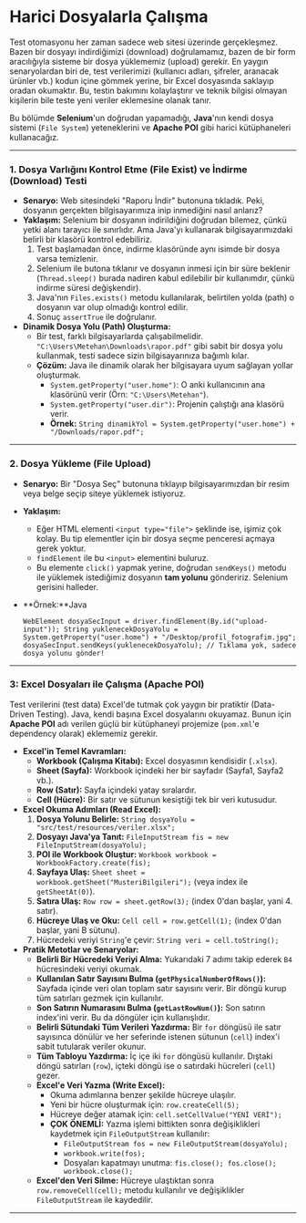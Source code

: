 # Harici Dosyalarla Çalışma

Test otomasyonu her zaman sadece web sitesi üzerinde gerçekleşmez. Bazen bir dosyayı indirdiğimizi (download) doğrulamamız, bazen de bir form aracılığıyla sisteme bir dosya yüklememiz (upload) gerekir. En yaygın senaryolardan biri de, test verilerimizi (kullanıcı adları, şifreler, aranacak ürünler vb.) kodun içine gömmek yerine, bir Excel dosyasında saklayıp oradan okumaktır. Bu, testin bakımını kolaylaştırır ve teknik bilgisi olmayan kişilerin bile teste yeni veriler eklemesine olanak tanır.

Bu bölümde **Selenium**'un doğrudan yapamadığı, **Java**'nın kendi dosya sistemi (`File System`) yeteneklerini ve **Apache POI** gibi harici kütüphaneleri kullanacağız.

---

### **1. Dosya Varlığını Kontrol Etme (File Exist) ve İndirme (Download) Testi**

- **Senaryo:** Web sitesindeki "Raporu İndir" butonuna tıkladık. Peki, dosyanın gerçekten bilgisayarımıza inip inmediğini nasıl anlarız?
- **Yaklaşım:** Selenium bir dosyanın indirildiğini doğrudan bilemez, çünkü yetki alanı tarayıcı ile sınırlıdır. Ama Java'yı kullanarak bilgisayarımızdaki belirli bir klasörü kontrol edebiliriz.
    1. Test başlamadan önce, indirme klasöründe aynı isimde bir dosya varsa temizlenir.
    2. Selenium ile butona tıklanır ve dosyanın inmesi için bir süre beklenir (`Thread.sleep()` burada nadiren kabul edilebilir bir kullanımdır, çünkü indirme süresi değişkendir).
    3. Java'nın `Files.exists()` metodu kullanılarak, belirtilen yolda (path) o dosyanın var olup olmadığı kontrol edilir.
    4. Sonuç `assertTrue` ile doğrulanır.
- **Dinamik Dosya Yolu (Path) Oluşturma:**
    - Bir test, farklı bilgisayarlarda çalışabilmelidir. `"C:\Users\Metehan\Downloads\rapor.pdf"` gibi sabit bir dosya yolu kullanmak, testi sadece sizin bilgisayarınıza bağımlı kılar.
    - **Çözüm:** Java ile dinamik olarak her bilgisayara uyum sağlayan yollar oluşturmak.
        - `System.getProperty("user.home")`: O anki kullanıcının ana klasörünü verir (Örn: `"C:\Users\Metehan"`).
        - `System.getProperty("user.dir")`: Projenin çalıştığı ana klasörü verir.
        - **Örnek:** `String dinamikYol = System.getProperty("user.home") + "/Downloads/rapor.pdf";`

---

### **2. Dosya Yükleme (File Upload)**

- **Senaryo:** Bir "Dosya Seç" butonuna tıklayıp bilgisayarımızdan bir resim veya belge seçip siteye yüklemek istiyoruz.
- **Yaklaşım:**
    - Eğer HTML elementi `<input type="file">` şeklinde ise, işimiz çok kolay. Bu tip elementler için bir dosya seçme penceresi açmaya gerek yoktur.
    - `findElement` ile bu `<input>` elementini buluruz.
    - Bu elemente `click()` yapmak yerine, doğrudan `sendKeys()` metodu ile yüklemek istediğimiz dosyanın **tam yolunu** göndeririz. Selenium gerisini halleder.
- **Örnek:**Java
    
    `WebElement dosyaSecInput = driver.findElement(By.id("upload-input"));
    String yuklenecekDosyaYolu = System.getProperty("user.home") + "/Desktop/profil_fotografim.jpg";
    dosyaSecInput.sendKeys(yuklenecekDosyaYolu); // Tıklama yok, sadece dosya yolunu gönder!`
    

---

### **3: Excel Dosyaları ile Çalışma (Apache POI)**

Test verilerini (test data) Excel'de tutmak çok yaygın bir pratiktir (Data-Driven Testing). Java, kendi başına Excel dosyalarını okuyamaz. Bunun için **Apache POI** adı verilen güçlü bir kütüphaneyi projemize (`pom.xml`'e dependency olarak) eklememiz gerekir.

- **Excel'in Temel Kavramları:**
    - **Workbook (Çalışma Kitabı):** Excel dosyasının kendisidir (`.xlsx`).
    - **Sheet (Sayfa):** Workbook içindeki her bir sayfadır (Sayfa1, Sayfa2 vb.).
    - **Row (Satır):** Sayfa içindeki yatay sıralardır.
    - **Cell (Hücre):** Bir satır ve sütunun kesiştiği tek bir veri kutusudur.
- **Excel Okuma Adımları (Read Excel):**
    1. **Dosya Yolunu Belirle:** `String dosyaYolu = "src/test/resources/veriler.xlsx";`
    2. **Dosyayı Java'ya Tanıt:** `FileInputStream fis = new FileInputStream(dosyaYolu);`
    3. **POI ile Workbook Oluştur:** `Workbook workbook = WorkbookFactory.create(fis);`
    4. **Sayfaya Ulaş:** `Sheet sheet = workbook.getSheet("MusteriBilgileri");` (veya index ile `getSheetAt(0)`).
    5. **Satıra Ulaş:** `Row row = sheet.getRow(3);` (index 0'dan başlar, yani 4. satır).
    6. **Hücreye Ulaş ve Oku:** `Cell cell = row.getCell(1);` (index 0'dan başlar, yani B sütunu).
    7. Hücredeki veriyi `String`'e çevir: `String veri = cell.toString();`
- **Pratik Metotlar ve Senaryolar:**
    - **Belirli Bir Hücredeki Veriyi Alma:** Yukarıdaki 7 adımı takip ederek `B4` hücresindeki veriyi okumak.
    - **Kullanılan Satır Sayısını Bulma (`getPhysicalNumberOfRows()`):** Sayfada içinde veri olan toplam satır sayısını verir. Bir döngü kurup tüm satırları gezmek için kullanılır.
    - **Son Satırın Numarasını Bulma (`getLastRowNum()`):** Son satırın index'ini verir. Bu da döngüler için kullanışlıdır.
    - **Belirli Sütundaki Tüm Verileri Yazdırma:** Bir `for` döngüsü ile satır sayısınca dönülür ve her seferinde istenen sütunun (`cell`) index'i sabit tutularak veriler okunur.
    - **Tüm Tabloyu Yazdırma:** İç içe iki `for` döngüsü kullanılır. Dıştaki döngü satırları (`row`), içteki döngü ise o satırdaki hücreleri (`cell`) gezer.
    - **Excel'e Veri Yazma (Write Excel):**
        - Okuma adımlarına benzer şekilde hücreye ulaşılır.
        - Yeni bir hücre oluşturmak için: `row.createCell(5);`
        - Hücreye değer atamak için: `cell.setCellValue("YENİ VERİ");`
        - **ÇOK ÖNEMLİ:** Yazma işlemi bittikten sonra değişiklikleri kaydetmek için `FileOutputStream` kullanılır:
            - `FileOutputStream fos = new FileOutputStream(dosyaYolu);`
            - `workbook.write(fos);`
            - Dosyaları kapatmayı unutma: `fis.close(); fos.close(); workbook.close();`
    - **Excel'den Veri Silme:** Hücreye ulaştıktan sonra `row.removeCell(cell);` metodu kullanılır ve değişiklikler `FileOutputStream` ile kaydedilir.

---
